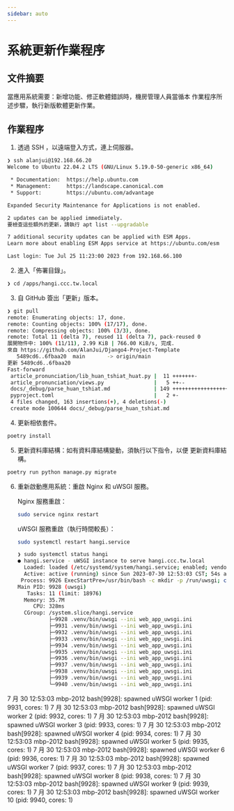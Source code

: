 ```yaml
---
sidebar: auto
---
```


<!-- markdownlint-disable MD013 MD024 MD043 -->

# 系統更新作業程序

## 文件摘要

當應用系統需要：新增功能、修正軟體錯誤時，機房管理人員當循本
作業程序所述步驟，執行新版軟體更新作業。

## 作業程序

1. 透過 SSH ，以遠端登入方式，連上伺服器。

```sh
❯ ssh alanjui@192.168.66.20
Welcome to Ubuntu 22.04.2 LTS (GNU/Linux 5.19.0-50-generic x86_64)

 * Documentation:  https://help.ubuntu.com
 * Management:     https://landscape.canonical.com
 * Support:        https://ubuntu.com/advantage

Expanded Security Maintenance for Applications is not enabled.

2 updates can be applied immediately.
要檢查這些額外的更新，請執行 apt list --upgradable

7 additional security updates can be applied with ESM Apps.
Learn more about enabling ESM Apps service at https://ubuntu.com/esm

Last login: Tue Jul 25 11:23:00 2023 from 192.168.66.100
```

2. 進入「佈署目錄」。

```sh
❯ cd /apps/hangi.ccc.tw.local
```

3. 自 GitHub 簽出「更新」版本。

```sh
❯ git pull
remote: Enumerating objects: 17, done.
remote: Counting objects: 100% (17/17), done.
remote: Compressing objects: 100% (3/3), done.
remote: Total 11 (delta 7), reused 11 (delta 7), pack-reused 0
展開物件中: 100% (11/11), 2.99 KiB | 766.00 KiB/s, 完成.
來自 https://github.com/AlanJui/Django4-Project-Template
   5489cd6..6fbaa20  main       -> origin/main
更新 5489cd6..6fbaa20
Fast-forward
 article_pronunciation/lib_huan_tshiat_huat.py |  11 +++++++-
 article_pronunciation/views.py                |   5 ++--
 docs/_debug/parse_huan_tshiat.md              | 149 ++++++++++++++++++++++++++++++++++++++++++++++++++++++++++++++++++++++++++++++++++++++++++++++++++++++
 pyproject.toml                                |   2 +-
 4 files changed, 163 insertions(+), 4 deletions(-)
 create mode 100644 docs/_debug/parse_huan_tshiat.md
```

4. 更新相依套件。

```sh
poetry install
```

5. 更新資料庫結構：如有資料庫結構變動，須執行以下指令，以便
   更新資料庫結構。

```sh
poetry run python manage.py migrate
```

6. 重新啟動應用系統：重啟 Nginx 和 uWSGI 服務。

   Nginx 服務重啟：

   ```sh
   sudo service nginx restart
   ```

   uWSGI 服務重啟（執行時間較長）：

   ```sh
   sudo systemctl restart hangi.service

   ❯ sudo systemctl status hangi
   ● hangi.service - uWSGI instance to serve hangi.ccc.tw.local
     Loaded: loaded (/etc/systemd/system/hangi.service; enabled; vendor preset: enabled)
     Active: active (running) since Sun 2023-07-30 12:53:03 CST; 54s ago
    Process: 9926 ExecStartPre=/usr/bin/bash -c mkdir -p /run/uwsgi; chown www-data:www-data /run/uwsgi (code=exited, status=0/SUCCESS)
   Main PID: 9928 (uwsgi)
      Tasks: 11 (limit: 18976)
     Memory: 35.7M
        CPU: 328ms
     CGroup: /system.slice/hangi.service
             ├─9928 .venv/bin/uwsgi --ini web_app_uwsgi.ini
             ├─9931 .venv/bin/uwsgi --ini web_app_uwsgi.ini
             ├─9932 .venv/bin/uwsgi --ini web_app_uwsgi.ini
             ├─9933 .venv/bin/uwsgi --ini web_app_uwsgi.ini
             ├─9934 .venv/bin/uwsgi --ini web_app_uwsgi.ini
             ├─9935 .venv/bin/uwsgi --ini web_app_uwsgi.ini
             ├─9936 .venv/bin/uwsgi --ini web_app_uwsgi.ini
             ├─9937 .venv/bin/uwsgi --ini web_app_uwsgi.ini
             ├─9938 .venv/bin/uwsgi --ini web_app_uwsgi.ini
             ├─9939 .venv/bin/uwsgi --ini web_app_uwsgi.ini
             └─9940 .venv/bin/uwsgi --ini web_app_uwsgi.ini
   ```

7 月 30 12:53:03 mbp-2012 bash[9928]: spawned uWSGI worker 1
(pid: 9931, cores: 1) 7 月 30 12:53:03 mbp-2012 bash[9928]:
spawned uWSGI worker 2 (pid: 9932, cores: 1) 7 月 30
12:53:03 mbp-2012 bash[9928]: spawned uWSGI worker 3 (pid:
9933, cores: 1) 7 月 30 12:53:03 mbp-2012 bash[9928]:
spawned uWSGI worker 4 (pid: 9934, cores: 1) 7 月 30
12:53:03 mbp-2012 bash[9928]: spawned uWSGI worker 5 (pid:
9935, cores: 1) 7 月 30 12:53:03 mbp-2012 bash[9928]:
spawned uWSGI worker 6 (pid: 9936, cores: 1) 7 月 30
12:53:03 mbp-2012 bash[9928]: spawned uWSGI worker 7 (pid:
9937, cores: 1) 7 月 30 12:53:03 mbp-2012 bash[9928]:
spawned uWSGI worker 8 (pid: 9938, cores: 1) 7 月 30
12:53:03 mbp-2012 bash[9928]: spawned uWSGI worker 9 (pid:
9939, cores: 1) 7 月 30 12:53:03 mbp-2012 bash[9928]:
spawned uWSGI worker 10 (pid: 9940, cores: 1)

```

```
